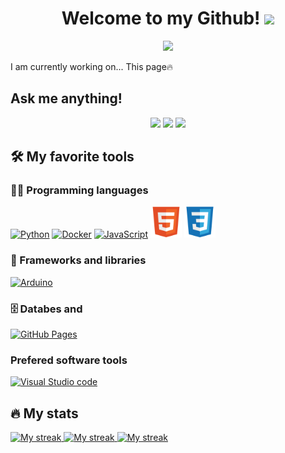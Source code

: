
<h1 align="center">
  Welcome to my Github!
  <img src="https://media.giphy.com/media/dLJ1RoTlq4fSBR0qTh/giphy.gif" width="35"/>
</h1>
<p align="center">
  <img src="https://readme-typing-svg.herokuapp.com/?lines=Full-stack%20data%20scientist;Self-taught%20ML%20engineer;
  Mathematician%20by%20trade;Always%20aiming%20to%20learn&center=true&width=380&height=45"></a>
</p>

I am currently working on... This page🔥

## Ask me anything!

<!-- Badges template - https://github.com/badges/shields -->
<p align="center">
  <a href="https://discord.gg/ygUxN8DY" alt="Dev Pro Tips Discussion & Support Server">
    <img src="https://img.shields.io/badge/-Discord-7289DA?style=for-the-badge&logoColor=white&logo=discord"/></a>
  <a href="https://www.linkedin.com/in/simonrask/">
    <img src="https://img.shields.io/badge/-Simon Rask-blue?style=for-the-badge&logo=Linkedin&logoColor=white&link=https://www.https://www.linkedin.com/in/simonrask/"/></a>
  <a href="mailto:simon.rask.langkilde@gmail.com">
    <img src="https://img.shields.io/badge/-gmail-c14438?style=for-the-badge&logo=Gmail&logoColor=white"/></a>
</p>



## 🛠️ My favorite tools

### 👨‍💻 Programming languages

<p>
    <a href="https://github.com/search?q=user%3As3n-r2k+is%3Arepo+language%3Apython"><img alt="Python" src="https://cdn.worldvectorlogo.com/logos/python-5.svg" height=50></a>
    <a href="https://github.com/search?q=user%3As3n-r2k+is%3Arepo+language%3Adocker"><img alt="Docker" src="https://cdn.worldvectorlogo.com/logos/docker.svg" height=50></a>
    <a href="https://github.com/search?q=user%3As3n-r2k+is%3Arepo+language%3Ajavascript"><img alt="JavaScript" src="https://cdn.worldvectorlogo.com/logos/logo-javascript.svg" height=50></a>
    <a href="https://github.com/search?q=user%3As3n-r2k+is%3Arepo+language%3Ahtml"><img alt="html" src="https://raw.githubusercontent.com/devicons/devicon/c7d326b6009e60442abc35fa45706d6f30ee4c8e/icons/html5/html5-original.svg" height=50></a>
    <a href="https://github.com/search?q=user%3As3n-r2k+is%3Arepo+language%3Acss"><img alt="css" src="https://raw.githubusercontent.com/devicons/devicon/c7d326b6009e60442abc35fa45706d6f30ee4c8e/icons/css3/css3-original.svg" height=50></a>
</p>

### 🧰 Frameworks and libraries

<p>
    <a href="#"><img alt="Arduino" src="https://img.shields.io/badge/-Arduino-00979D?logo=Arduino&logoColor=white"></a>
</p>

### 🗄️ Databes and

<p>
    <a href="#"><img alt="GitHub Pages" src="https://img.shields.io/badge/GitHub%20Pages-%23327FC7.svg?logo=github&logoColor=white"></a>
</p>

### Prefered software tools

<p>
    <a href="#"><img alt="Visual Studio code" src="https://cdn.worldvectorlogo.com/logos/visual-studio-code-1.svg" height=50></a>
</p>

## 🔥 My stats

<!-- GitHub Readme Streak Stats - https://github.com/DenverCoder1/github-readme-streak-stats -->
<p align="left">
 <a href="https://github.com/s3n-r2k">
    <img alt="My streak" src="https://github-readme-stats.vercel.app/api/top-langs/?username=s3n-r2k&layout=compact&theme=calm&exclude_repo=Jule-Banko-GM,Jule-Banko-plade,Julekalender&hide_border=true"/>
  </a>
  <a href="https://github.com/s3n-r2k">
    <img alt="My streak" src="https://github-readme-streak-stats.herokuapp.com/?user=s3n-r2k&theme=calm&hide_border=true&count_private=true"/>
  </a>
  <a href="https://github.com/s3n-r2k">
    <img alt="My streak" src="https://github-readme-stats.vercel.app/api?username=s3n-r2k&show_icons=true&theme=calm&count_private=true&hide_border=true"/>
  </a>
</p>